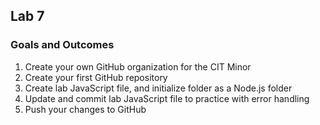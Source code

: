 ## Lab 7

### Goals and Outcomes

1. Create your own GitHub organization for the CIT Minor
2. Create your first GitHub repository
4. Create lab JavaScript file, and initialize folder as a Node.js folder
5. Update and commit lab JavaScript file to practice with error handling
6. Push your changes to GitHub
